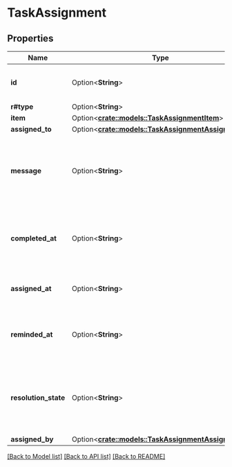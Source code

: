# TaskAssignment

## Properties

Name | Type | Description | Notes
------------ | ------------- | ------------- | -------------
**id** | Option<**String**> | The unique identifier for this task assignment | [optional]
**r#type** | Option<**String**> | `task_assignment` | [optional]
**item** | Option<[**crate::models::TaskAssignmentItem**](TaskAssignment_item.md)> |  | [optional]
**assigned_to** | Option<[**crate::models::TaskAssignmentAssignedTo**](TaskAssignment_assigned_to.md)> |  | [optional]
**message** | Option<**String**> | A message that will is included with the task assignment. This is visible to the assigned user in the web and mobile UI. | [optional]
**completed_at** | Option<**String**> | The date at which this task assignment was completed. This will be `null` if the task is not completed yet. | [optional]
**assigned_at** | Option<**String**> | The date at which this task was assigned to the user. | [optional]
**reminded_at** | Option<**String**> | The date at which the assigned user was reminded of this task assignment. | [optional]
**resolution_state** | Option<**String**> | The current state of the assignment. The available states depend on the `action` value of the task object. | [optional]
**assigned_by** | Option<[**crate::models::TaskAssignmentAssignedBy**](TaskAssignment_assigned_by.md)> |  | [optional]

[[Back to Model list]](../README.md#documentation-for-models) [[Back to API list]](../README.md#documentation-for-api-endpoints) [[Back to README]](../README.md)


